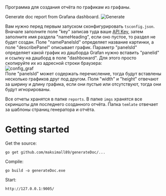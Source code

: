 Программа для создания отчёта по графикам из графаны.

Generate doc report from Grafana dashboard.
![Generate](https://github.com/Maksimall89/generateDoc/blob/master/doc/gen_doc.jpg)

Вам нужно перед первым запуском сконфигурировать `tsconfig.json`. Вначале заполните поле "key" записав туда ваше [API Key](http://docs.grafana.org/http_api/auth/), затем заполните имя раздела "nameHeading", если оно пустое, то раздел не будет создан. Поле "namePanelsId" определяет название картинки, а поле "describePanel" описывает график. Параметр "panelsId" определяет какой график из дашборда Grafan нужно вставить "panelid" и ссылку на дашборд в поле "dashboward". Для этого просто скопируйте их из адресной строки браузера:  
![config_graf](https://github.com/Maksimall89/generateDoc/blob/master/doc/config_graf.jpg)  
Поле "panelsId" может содержать перечисление, тогда будут вставлены несколько графиков друг под другом. Поля "width" и "height" отвечают за ширину и длину графика, если они пустые или отсутствуют, тогда они будут игнорированы.

Все отчеты хранятся в папке `reports`. В папке `imgs` хранятся все скриншоты для последнего созданного отчёта. Папка `temlate` отвечает за шаблоны страниц генератора и отчёта.

# Getting started
Get the source:

`go get github.com/maksimall89/generateDoc/...`

Compile:

`go build -o generateDoc.exe`

Start:

`http://127.0.0.1:9005/`